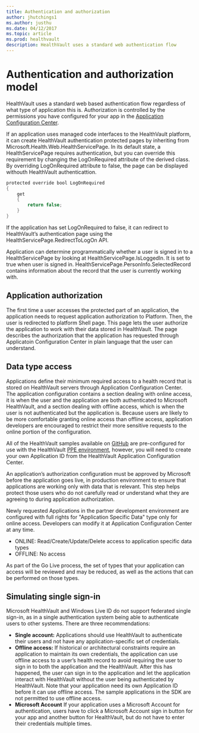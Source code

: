 ```yaml
---
title: Authentication and authorization
author: jhutchings1
ms.author: justhu
ms.date: 04/12/2017
ms.topic: article
ms.prod: healthvault
description: HealthVault uses a standard web authentication flow
---
```


# Authentication and authorization model

HealthVault uses a standard web based authentication flow regardless of what type of application this is. Authorization is controlled by the permissions you have configured for your app in the [Application Configuration Center](http://config.healthvault-ppe.com).

If an application uses managed code interfaces to the HealthVault platform, it can create HealthVault authentication protected pages by inheriting from Microsoft.Health.Web.HealthServicePage. In its default state, a HealthServicePage requires authentication, but you can override this requirement by changing the LogOnRequired attribute of the derived class. By overriding LogOnRequired attribute to false, the page can be displayed withouth HealthVault authenticattion.

```c#
protected override bool LogOnRequired 
{ 
    get 
    { 
        return false; 
    } 
} 
```

If the application has set LogOnRequired to false, it can redirect to HealthVault’s authentication page using the HealthServicePage.RedirectToLogOn API.

Application can determine programmatically whether a user is signed in to a HealthServicePage by looking at HealthServicePage.IsLoggedIn. It is set to true when user is signed in. HealthServicePage.PersonInfo.SelectedRecord contains information about the record that the user is currently working with.

Application authorization
-------------------------

The first time a user accesses the protected part of an application, the application needs to request application authorization to Platform. Then, the user is redirected to platform Shell page. This page lets the user authorize the application to work with their data stored in HealthVault. The page describes the authorization that the application has requested through Applicatoin Configuration Center in plain language that the user can understand.

Data type access
----------------

Applications define their minimum required access to a health record that is stored on HealthVault servers through Application Configuration Center. The application configuration contains a section dealing with online access, it is when the user and the application are both authenticated to Microsoft HealthVault, and a section dealing with offline access, which is when the user is not authenticated but the application is. Because users are likely to be more comfortable granting online access than offline access, application developers are encouraged to restrict their more sensitive requests to the online portion of the configuration.

All of the HealthVault samples available on [GitHub](http://www.github.com/microsoft/healthvault-samples) are pre-configured for use with the HealthVault [PPE environment](https://account.healthvault-ppe.com/), however, you will need to create your own Application ID from the HealthVault Application Configuration Center.

An application’s authorization configuration must be approved by Microsoft before the application goes live, in production environment to ensure that applications are working only with data that is relevant. This step helps protect those users who do not carefully read or understand what they are agreeing to during application authorization.

Newly requested Applications in the partner development environment are configured with full rights for "Application Specific Data" type only for online access. Developers can modify it at Application Configuration Center at any time.

-   ONLINE: Read/Create/Update/Delete access to application specific data types
-   OFFLINE: No access

As part of the Go Live process, the set of types that your application can access will be reviewed and may be reduced, as well as the actions that can be performed on those types.

Simulating single sign-in
-------------------------

Microsoft HealthVault and Windows Live ID do not support federated single sign-in, as in a single authentication system being able to authenticate users to other systems. There are three recommendations:

-   **Single account:** Applications should use HealthVault to authenticate their users and not have any application-specific set of credentials.
-   **Offline access:** If historical or architectural constraints require an application to maintain its own credentials, the application can use offline access to a user’s health record to avoid requiring the user to sign in to both the application and the HealthVault. After this has happened, the user can sign in to the application and let the application interact with HealthVault without the user being authenticated by HealthVault. Note that your application need its own Application ID before it can use offline access. The sample applications in the SDK are not permitted to use offline access.
-   **Microsoft Account** If your application uses a Microsoft Account for authentication, users have to click a Microsoft Account sign in button for your app and another button for HealthVault, but do not have to enter their credentials multiple times.
